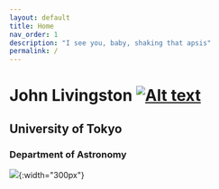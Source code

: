 ```yaml
---
layout: default
title: Home
nav_order: 1
description: "I see you, baby, shaking that apsis"
permalink: /
---
```

<!-- nav_exclude: true -->

# John Livingston [![Alt text](https://orcid.org/sites/default/files/images/orcid_16x16.png)](https://orcid.org/0000-0002-4881-3620)

## University of Tokyo

### Department of Astronomy

![](images/pic2sm.jpg){:width="300px"}
